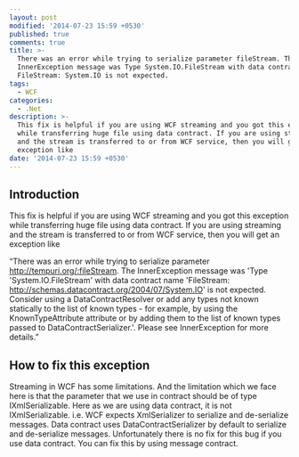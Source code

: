 ```yaml
---
layout: post
modified: '2014-07-23 15:59 +0530'
published: true
comments: true
title: >-
  There was an error while trying to serialize parameter fileStream. The
  InnerException message was Type System.IO.FileStream with data contract name
  FileStream: System.IO is not expected.
tags:
  - WCF
categories:
  - .Net
description: >-
  This fix is helpful if you are using WCF streaming and you got this exception
  while transferring huge file using data contract. If you are using streaming
  and the stream is transferred to or from WCF service, then you will get an
  exception like
date: '2014-07-23 15:59 +0530'
---
```

## Introduction
This fix is helpful if you are using WCF streaming and you got this exception while transferring huge file using data contract. If you are using streaming and the stream is transferred to or from WCF service, then you will get an exception like

“There was an error while trying to serialize parameter http://tempuri.org/:fileStream. The InnerException message was 'Type 'System.IO.FileStream' with data contract name 'FileStream: http://schemas.datacontract.org/2004/07/System.IO' is not expected. Consider using a DataContractResolver or add any types not known statically to the list of known types - for example, by using the KnownTypeAttribute attribute or by adding them to the list of known types passed to DataContractSerializer.'.  Please see InnerException for more details.”

## How to fix this exception
Streaming in WCF has some limitations. And the limitation which we face here is that the parameter that we use in contract should be of type IXmlSerializable. Here as we are using data contract, it is not IXmlSerializable. i.e. WCF expects XmlSerializer to serialize and de-serialize messages. Data contract uses DataContractSerializer by default to serialize and de-serialize messages. Unfortunately there is no fix for this bug if you use data contract. You can fix this by using message contract.
